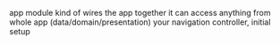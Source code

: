 app module kind of wires the app together
it can access anything from whole app (data/domain/presentation)
your navigation controller, initial setup
